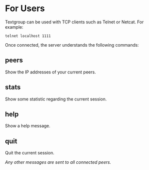 # For Users

Textgroup can be used with TCP clients such as Telnet or Netcat. For example:

```shell
telnet localhost 1111
```

Once connected, the server understands the following commands:

## peers

Show the IP addresses of your current peers.

## stats

Show some statistic regarding the current session.

## help

Show a help message.

## quit

Quit the current session.

_Any other messages are sent to all connected peers._
